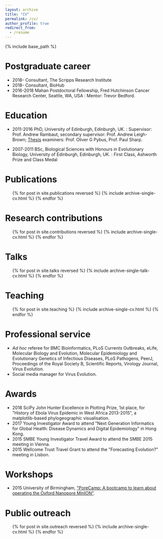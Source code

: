 ```yaml
---
layout: archive
title: "CV"
permalink: /cv/
author_profile: true
redirect_from:
  - /resume
---
```


{% include base_path %}


Postgraduate career
======

* 2018- Consultant, The Scripps Research Institute
* 2018- Consultant, BioHub
* 2016-2018 Mahan Postdoctoral Fellowship, Fred Hutchinson Cancer Research Center, Seattle, WA, USA
: Mentor: Trevor Bedford.

Education
======

* 2011-2016 PhD, University of Edinburgh, Edinburgh, UK.
: Supervisor: Prof. Andrew Rambaut, secondary supervisor: Prof. Andrew Leigh-Brown; [Thesis](https://www.era.lib.ed.ac.uk/handle/1842/20442) examiners: Prof. Oliver G Pybus, Prof. Paul Sharp.

* 2007-2011 BSc, Biological Sciences with Honours in Evolutionary Biology, University of Edinburgh, Edinburgh, UK.
: First Class, Ashworth Prize and Class Medal

Publications
======

  <ul>{% for post in site.publications reversed %}
    {% include archive-single-cv.html %}
  {% endfor %}</ul>

Research contributions
======

  <ul>{% for post in site.contributions reversed %}
    {% include archive-single-cv.html %}
  {% endfor %}</ul>

Talks
======

  <ul>{% for post in site.talks reversed %}
    {% include archive-single-talk-cv.html %}
  {% endfor %}</ul>

Teaching
======

  <ul>{% for post in site.teaching %}
    {% include archive-single-cv.html %}
  {% endfor %}</ul>

Professional service
======

* _Ad hoc_ referee for BMC Bioinformatics, PLoS Currents Outbreaks, eLife, Molecular Biology and Evolution, Molecular Epidemiology and Evolutionary Genetics of Infectious Diseases, PLoS Pathogens, PeerJ, Proceedings of the Royal Society B, Scientific Reports, Virology Journal, Virus Evolution.
* Social media manager for Virus Evolution.

Awards
======

* 2018 SciPy John Hunter Excellence in Plotting Prize, 1st place, for "History of Ebola Virus Epidemic in West Africa 2013-2015", a matplotlib-based phylogeographic visualisation.
* 2017 Young Investigator Award to attend "Next Generation Informatics for Global Health: Disease Dynamics and Digital Epidemiology" in Hong Kong.
* 2015 SMBE Young Investigator Travel Award to attend the SMBE 2015 meeting in Vienna.
* 2015 Wellcome Trust Travel Grant to attend the "Forecasting Evolution?" meeting in Lisbon.

Workshops
======

* 2015 University of Birmingham, ["PoreCamp: A bootcamp to learn about operating the Oxford Nanopore MinION"](http://porecamp.github.io/2015/index.html).

Public outreach
======

<ul>{% for post in site.outreach reversed %}
  {% include archive-single-cv.html %}
{% endfor %}</ul>
